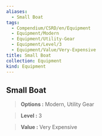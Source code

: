 ```yaml
---
aliases:
  - Small Boat
tags:
  - Compendium/CSRD/en/Equipment
  - Equipment/Modern
  - Equipment/Utility-Gear
  - Equipment/Level/3
  - Equipment/Value/Very-Expensive
title: Small Boat
collection: Equipment
kind: Equipment
---
```

## Small Boat    
    
>    
> **Options :** Modern, Utility Gear    
> **Level :** 3    
> **Value :** Very Expensive